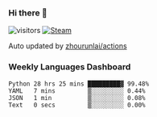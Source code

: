 ### Hi there 👋

![visitors](https://visitor-badge.glitch.me/badge?page_id=zhourunlai)
[![Steam](https://img.shields.io/badge/dynamic/json?label=Steam&query=%24.data.totalSubs&url=https%3A%2F%2Fapi.spencerwoo.com%2Fsubstats%2F%3Fsource%3DsteamGames%26queryKey%3D76561198285156854&suffix=%20Games&logo=steam&labelColor=134375&color=0b1a37&longCache=true)](http://steamcommunity.com/profiles/76561198285156854)

Auto updated by <a href="https://github.com/zhourunlai/zhourunlai/actions" target="_blank">zhourunlai/actions</a>

### Weekly Languages Dashboard

<!--PART:wakatime-->
```text
Python 28 hrs 25 mins █████████▓ 99.48%
YAML   7 mins         ▒░░░░░░░░░ 0.44%
JSON   1 min          ▒░░░░░░░░░ 0.08%
Text   0 secs         ▒░░░░░░░░░ 0.00%
```
<!--PART:wakatime-->
